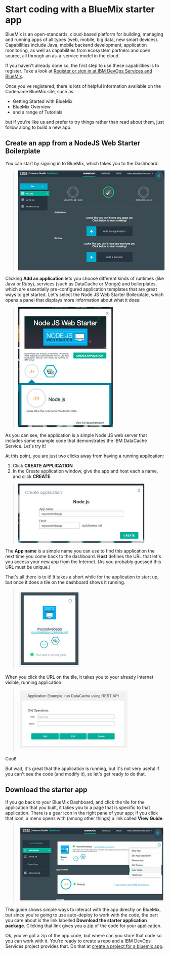 # Start coding with a BlueMix starter app
BlueMix is an open-standards, cloud-based platform for building, 
managing and running apps of all types (web, mobile, big data, new smart devices). 
Capabilities include Java, mobile backend development, application monitoring, 
as well as capabilities from ecosystem partners and open source, 
all through an as-a-service model in the cloud.

If you haven't already done so, the first step to use these capabilities is to register. 
Take a look at [Register or sign in at IBM DevOps Services and BlueMix](registerandsignin).

Once you've registered, there is lots of helpful information available on the Codename BlueMix site, such as

* Getting Started with BlueMix
* BlueMix Overview
* and a range of Tutorials

but if you're like us and prefer to try things rather than read about them, just follow along 
to build a new app.

## Create an app from a NodeJS Web Starter Boilerplate

You can start by signing in to BlueMix, which takes you to the Dashboard:

>	![Bluemix dashboard](../images/guidebm/bluemixdashboard.jpg)

Clicking **Add an application** lets you choose different kinds of runtimes (like Java or Ruby), 
services (such as DataCache or Mongo) and boilerplates, which are essentially pre-configured application templates 
that are great ways to get started. Let's select the Node JS Web Starter Boilerplate, 
which opens a panel that displays more information about what it does:

>	![Bluemix NodeJS app](../images/guidebm/bluemixnodejsstarter.jpg)

As you can see, the application is a simple Node.JS web server that includes some example code that 
demonstrates the IBM DataCache Service. Let's try it! 

At this point, you are just two clicks away from having a running application:

1. Click **CREATE APPLICATION**
2. In the Create application window, give the app and host each a name, and click **CREATE**.

>	![Bluemix create app](../images/guidebm/bluemixcreateapp.jpg)

The **App name** is a simple name you can use to find this application the next time you come back to the 
dashboard. **Host** defines the URL that let's you access your new app from the Internet. 
(As you probably guessed this URL must be unique.)

That's all there is to it! It takes a short while for the application to start up, but once it does a 
tile on the dashboard shows it running.

>	![Bluemix app tile](../images/guidebm/bluemixapptile.jpg)

When you click the URL on the tile, it takes you to your already Internet visible, running application.

>	![Bluemix running app](../images/guidebm/bluemixrunningapp.jpg)

Cool!

But wait, it's great that the application is running, but it's not very useful if you can't see the code 
(and modify it), so let's get ready to do that.

## Download the starter app

If you go back to your BlueMix Dashboard, and click the tile for the application that you built, it takes you to a page that is specific to that application. There is a gear icon in the right pane of your app; if you click that icon, a menu opens with (among other things) a link called **View Guide**.

>	![Bluemix app view guide](../images/guidebm/bluemixappviewgde.jpg)

This guide shows simple ways to interact with the app directly on BlueMix, but since you're going to use auto-deploy to work with the code, the part you care about is the link labelled **Download the starter application package**. Clicking that link gives you a zip of the code for your application.

Ok, you've got a zip of the app code, but where can you store that code so you can work with it. You're ready
to create a repo and a IBM DevOps Services project provides that. 
Do that at [create a project for a bluemix app](addcodetojh). 
